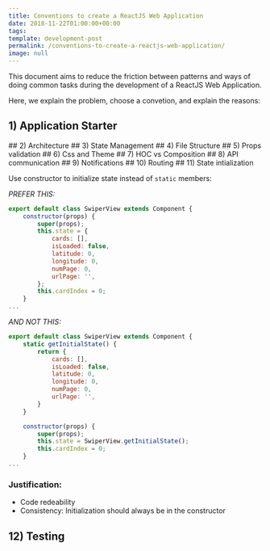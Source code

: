 ```yaml
---
title: Conventions to create a ReactJS Web Application
date: 2018-11-22T01:00:00+00:00
tags: 
template: development-post
permalink: /conventions-to-create-a-reactjs-web-application/
image: null
---
```


This document aims to reduce the friction between patterns and ways of doing common tasks during the development of a ReactJS Web Application.

Here, we explain the problem, choose a convetion, and explain the reasons:

## 1) Application Starter
<TODO>
## 2) Architecture
<TODO>
## 3) State Management
<TODO>
## 4) File Structure
<TODO>
## 5) Props validation
<TODO>
## 6) Css and Theme
<TODO>
## 7) HOC vs Composition
<TODO>
## 8) API communication
<TODO>
## 9) Notifications
<TODO>
## 10) Routing
<TODO>
## 11) State intialization

Use constructor to initialize state instead of `static` members:

*PREFER THIS:*

```javascript
export default class SwiperView extends Component {
    constructor(props) {
        super(props);
        this.state = {
            cards: [],
            isLoaded: false,
            latitude: 0,
            longitude: 0,
            numPage: 0,
            urlPage: '',
        };
        this.cardIndex = 0;
    }
...
```

*AND NOT THIS:*

```javascript
export default class SwiperView extends Component {
    static getInitialState() {
        return {
            cards: [],
            isLoaded: false,
            latitude: 0,
            longitude: 0,
            numPage: 0,
            urlPage: '',
        }
    }

    constructor(props) {
        super(props);
        this.state = SwiperView.getInitialState();
        this.cardIndex = 0;
    }
...
```

### Justification:

- Code redeability
- Consistency: Initialization should always be in the constructor




## 12) Testing
<TODO>